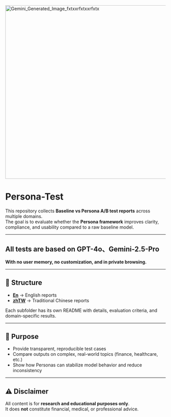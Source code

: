 
<img width="1920" height="544" alt="Gemini_Generated_Image_fxtxxrfxtxxrfxtx" src="https://github.com/user-attachments/assets/f1554857-47f5-4d5a-b2c9-7479bcbd30d7" />


# Persona-Test 

This repository collects **Baseline vs Persona A/B test reports** across multiple domains.  
The goal is to evaluate whether the **Persona framework** improves clarity, compliance, and usability compared to a raw baseline model.  

---

## **All tests are based on GPT-4o、Gemini-2.5-Pro**  
**With no user memory, no customization, and in private browsing.**

---

## 📂 Structure

- **[En](./En/)** → English reports  
- **[zhTW](./zhTW/)** → Traditional Chinese reports  

Each subfolder has its own README with details, evaluation criteria, and domain-specific results.

---

## 🧭 Purpose

- Provide transparent, reproducible test cases  
- Compare outputs on complex, real-world topics (finance, healthcare, etc.)  
- Show how Personas can stabilize model behavior and reduce inconsistency  

---

## ⚠️ Disclaimer

All content is for **research and educational purposes only**.  
It does **not** constitute financial, medical, or professional advice.
